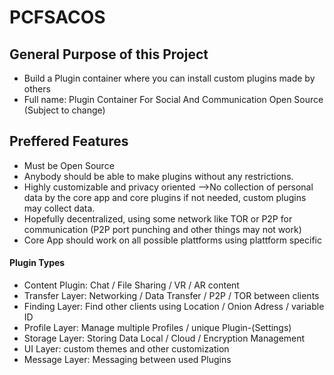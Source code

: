 # PCFSACOS
## General Purpose of this Project

- Build a Plugin container where you can install custom plugins made by others
- Full name: Plugin Container For Social And Communication Open Source (Subject to change)

## Preffered Features
  - Must be Open Source
  - Anybody should be able to make plugins without any restrictions.
  - Highly customizable and privacy oriented -->No collection of personal data by the core app and core plugins if not needed, custom plugins may collect data.
  - Hopefully decentralized, using some network like TOR or P2P for communication (P2P port punching and other things may not work)
  - Core App should work on all possible plattforms using plattform specific 
  
 #### Plugin Types
   - Content Plugin: Chat / File Sharing / VR / AR content
   - Transfer Layer: Networking / Data Transfer / P2P / TOR between clients
   - Finding Layer: Find other clients using Location / Onion Adress / variable ID 
   - Profile Layer: Manage multiple Profiles / unique Plugin-(Settings)
   - Storage Layer: Storing Data Local / Cloud / Encryption Management
   - UI Layer: custom themes and other customization
   - Message Layer: Messaging between used Plugins
